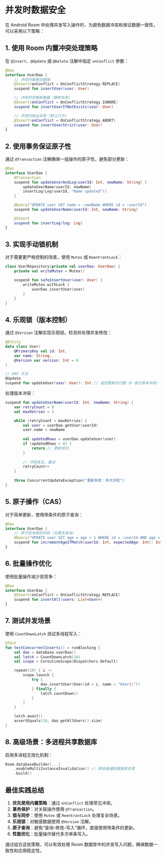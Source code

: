 # 并发时数据安全

在 Android Room 中处理并发写入操作时，为避免数据冲突和保证数据一致性，可以采用以下策略：

## **1. 使用 Room 内置冲突处理策略**

在 `@Insert`、`@Update` 或 `@Delete` 注解中指定 `onConflict` 参数：

```kotlin
@Dao
interface UserDao {
    // 冲突时替换旧数据
    @Insert(onConflict = OnConflictStrategy.REPLACE)
    suspend fun insertUser(user: User)

    // 冲突时忽略新数据（静默失败）
    @Insert(onConflict = OnConflictStrategy.IGNORE)
    suspend fun insertUserIfNotExists(user: User)

    // 冲突时抛出异常（默认行为）
    @Insert(onConflict = OnConflictStrategy.ABORT)
    suspend fun insertUserStrict(user: User)
}
```

## **2. 使用事务保证原子性**

通过 `@Transaction` 注解确保一组操作的原子性，避免部分更新：

```kotlin
@Dao
interface UserDao {
    @Transaction
    suspend fun updateUserAndLog(userId: Int, newName: String) {
        updateUserName(userId, newName)
        insertLog(Log(userId, "Name updated"))
    }

    @Query("UPDATE user SET name = :newName WHERE id = :userId")
    suspend fun updateUserName(userId: Int, newName: String)

    @Insert
    suspend fun insertLog(log: Log)
}
```

## **3. 实现手动锁机制**

对于需要更严格控制的场景，使用 `Mutex` 或 `ReentrantLock`：

```kotlin
class UserRepository(private val userDao: UserDao) {
    private val writeMutex = Mutex()

    suspend fun safeInsertUser(user: User) {
        writeMutex.withLock {
            userDao.insertUser(user)
        }
    }
}
```

## **4. 乐观锁（版本控制）**

通过 `@Version` 注解实现乐观锁，检测并处理并发修改：

```kotlin
@Entity
data class User(
    @PrimaryKey val id: Int,
    var name: String,
    @Version var version: Int = 0
)

// DAO 方法
@Update
suspend fun updateUser(user: User): Int // 返回更新的行数（0 表示版本冲突）
```

处理版本冲突：

```kotlin
suspend fun updateUserName(userId: Int, newName: String) {
    var retryCount = 0
    val maxRetries = 3

    while (retryCount < maxRetries) {
        val user = userDao.getUser(userId)
        user.name = newName
        
        val updatedRows = userDao.updateUser(user)
        if (updatedRows > 0) {
            return // 更新成功
        }
        
        // 冲突发生，重试
        retryCount++
    }
    
    throw ConcurrentUpdateException("更新失败：多次冲突")
}
```

## **5. 原子操作（CAS）**

对于简单更新，使用带条件的原子查询：

```kotlin
@Dao
interface UserDao {
    // 原子性地增加年龄（无需先查询）
    @Query("UPDATE user SET age = age + 1 WHERE id = :userId AND age = :expectedAge")
    suspend fun incrementAgeIfMatch(userId: Int, expectedAge: Int): Int
}
```

## **6. 批量操作优化**

使用批量操作减少锁竞争：

```kotlin
@Dao
interface UserDao {
    @Insert(onConflict = OnConflictStrategy.REPLACE)
    suspend fun insertAll(users: List<User>)
}
```

## **7. 测试并发场景**

使用 `CountDownLatch` 测试多线程写入：

```kotlin
@Test
fun testConcurrentInserts() = runBlocking {
    val dao = database.userDao()
    val latch = CountDownLatch(10)
    val scope = CoroutineScope(Dispatchers.Default)

    repeat(10) { i ->
        scope.launch {
            try {
                dao.insertUser(User(id = i, name = "User$i"))
            } finally {
                latch.countDown()
            }
        }
    }

    latch.await()
    assertEquals(10, dao.getAllUsers().size)
}
```

## **8. 高级场景：多进程共享数据库**

启用多进程无效化机制：

```kotlin
Room.databaseBuilder(...)
    .enableMultiInstanceInvalidation() // 跨进程通知数据库变更
    .build()
```

## **最佳实践总结**

1. **优先使用内置策略**：通过 `onConflict` 处理常见冲突。
2. **事务保护**：对关联操作使用 `@Transaction`。
3. **锁与同步**：使用 `Mutex` 或 `ReentrantLock` 处理复杂场景。
4. **乐观锁**：对敏感数据使用 `@Version` 注解。
5. **原子查询**：避免"查询-修改-写入"循环，直接使用带条件的更新。
6. **性能优化**：批量操作替代多次单条写入。

通过组合这些策略，可以有效处理 Room 数据库中的并发写入问题，确保数据一致性和应用稳定性。
